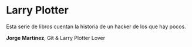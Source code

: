 
# Larry Plotter

Esta serie de libros cuentan la historia de un hacker de los que hay pocos.


**Jorge Martínez**, Git & Larry Plotter Lover

